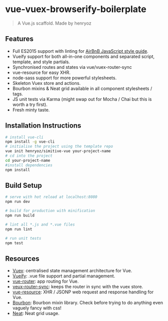 # vue-vuex-browserify-boilerplate

> A Vue.js scaffold. Made by henryoz

## Features
- Full ES2015 support with linting for <a href="https://github.com/airbnb/javascript" target="_blank">AirBnB JavaScript style guide</a>.
- Vueify support for both all-in-one components and separated script, template, and style partials.
- Synchronised routes and states via vue/vuex-router-sync
- vue-resource for easy XHR.
- node-sass support for more powerful stylesheets.
- Skeleton Vuex store and actions.
- Bourbon mixins &amp; Neat grid available in all component stylesheets / tags.
- JS unit tests via Karma (might swap out for Mocha / Chai but this is worth a try first).
- Fresh minty taste.

## Installation Instructions
``` bash
# install vue-cli
npm install -g vue-cli
# initialise the project using the template repo
vue init henryoz/simitive-vue your-project-name
# cd into the project
cd your-project-name
#install dependencies
npm install
```

## Build Setup

``` bash
# serve with hot reload at localhost:8080
npm run dev

# build for production with minification
npm run build

# lint all *.js and *.vue files
npm run lint

# run unit tests
npm test
```

## Resources
- <a href="http://vuex.vuejs.org/en/intro.html" target="_blank">Vuex</a>: centralised state management architecture for Vue.
- <a href="https://github.com/vuejs/vueify" target="_blank">Vueify</a>: .vue file support and partial management.
- <a href="http://router.vuejs.org/en/index.html" target="_blank">vue-router</a>: app routing for Vue.
- <a href="https://github.com/vuejs/vuex-router-sync" target="_blank">veux-router-sync</a>: keeps the router in sync with the vuex store.
- <a href="https://github.com/vuejs/vue-resource" target="_blank">vue-resource</a>: XHR / JSONP web request and response handling for Vue.
- <a href="http://bourbon.io/docs/" target="_blank">Bourbon</a>: Bourbon mixin library. Check before trying to do anything even vaguely fancy with css!
- <a href="http://thoughtbot.github.io/neat-docs/latest/" target="_blank">Neat</a>: Neat grid usage.
